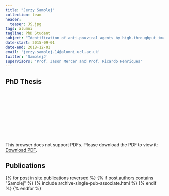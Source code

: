 ```yaml
---
title: "Jerzy Samolej"
collection: team
header:
  teaser: JS.jpg
tags: alumni
tagline: PhD Student
subject: "Identification of anti-poxviral agents by high-throughput image-based screening."
date-start: 2015-09-01
date-end: 2018-12-01
email: 'jerzy.samolej.14@alumni.ucl.ac.uk'
twitter: 'SamolejJ'
supervisors: 'Prof. Jason Mercer and Prof. Ricardo Henriques'
---
```


<h2> PhD Thesis</h2>

<object data="https://discovery.ucl.ac.uk/id/eprint/10084542/7/Samolej_10084542_thesis_sig_removed.pdf" type="application/pdf" width="300px" height="300px">
    <embed src="https://discovery.ucl.ac.uk/id/eprint/10084542/7/Samolej_10084542_thesis_sig_removed.pdf">
        <p>This browser does not support PDFs. Please download the PDF to view it: <a href="https://discovery.ucl.ac.uk/id/eprint/10084542/7/Samolej_10084542_thesis_sig_removed.pdf">Download PDF</a>.</p>
    </embed>
</object>

<h2> Publications </h2>
{% for post in site.publications reversed %}
  {% if post.authors contains "Samolej" %}
    {% include archive-single-pub-associate.html %}
  {% endif %}
{% endfor %}

